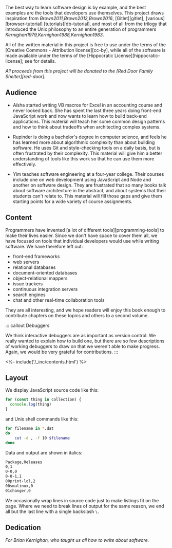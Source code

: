 ---
---

The best way to learn software design is by example,
and the best examples are the tools that developers use themselves.
This project draws inspiration from <cite>Brown2011,Brown2012,Brown2016</cite>,
[Gitlet][gitlet],
[various][browser-tutorial] [tutorials][db-tutorial],
and most of all from
the trilogy that introduced the Unix philosophy to an entire generation of programmers
<cite>Kernighan1979,Kernighan1988,Kernighan1983</cite>.

All of the written material in this project is free to use
under the terms of the [Creative Commons - Attribution license][cc-by],
while all of the software is made available under the terms of
the [Hippocratic License][hippocratic-license];
see <xref key="license"></xref> for details.

*All proceeds from this project will be donated to the [Red Door Family Shelter][red-door].*

## Audience

-   Aïsha started writing VB macros for Excel in an accounting course and never looked back.
    She has spent the last three years doing front-end JavaScript work
    and now wants to learn how to build back-end applications.
    This material will teach her some common design patterns
    and how to think about tradeoffs when architecting complex systems.

-   Rupinder is doing a bachelor's degree in computer science,
    and feels he has learned more about algorithmic complexity than about building software.
    He uses Git and style-checking tools on a daily basis,
    but is often frustrated by their complexity.
    This material will give him a better understanding of tools like this work
    so that he can use them more effectively.

-   Yim teaches software engineering at a four-year college.
    Their courses include one on web development using JavaScript and Node
    and another on software design.
    They are frustrated that so many books talk about software architecture in the abstract,
    and about systems that their students can't relate to.
    This material will fill those gaps
    and give them starting points for a wide variety of course assignments.

## Content

Programmers have invented [a lot of different tools][programming-tools]
to make their lives easier.
Since we don't have space to cover them all,
we have focused on tools that individual developers would use while writing software.
We have therefore left out:

-   front-end frameworks
-   web servers
-   relational databases
-   document-oriented databases
-   object-relational mappers
-   issue trackers
-   continuous integration servers
-   search engines
-   chat and other real-time collaboration tools

They are all interesting,
and we hope readers will enjoy this book enough
to contribute chapters on these topics and others
to a second volume.

::: callout
Debuggers

We think interactive debuggers are as important as version control.
We really wanted to explain how to build one,
but there are so few descriptions of working debuggers to draw on
that we weren't able to make progress.
Again,
we would be very grateful for contributions.
:::

<div class="html-only">
<%- include('/_inc/contents.html') %>
</div>

## Layout

We display JavaScript source code like this:

```js
for (const thing in collection) {
  console.log(thing)
}
```

<p class="noindent">and Unix shell commands like this:</p>

```sh
for filename in *.dat
do
    cut -d , -f 10 $filename
done
```

<p class="noindent">Data and output are shown in italics:</p>

```txt
Package,Releases
0,1
0-0,0
0-0-1,1
00print-lol,2
00smalinux,0
01changer,0
```

We occasionally wrap lines in source code just to make listings fit on the page.
Where we need to break lines of output for the same reason,
we end all but the last line with a single backslash `\`.

## Dedication

*For Brian Kernighan, who taught us all how to write about software.*
